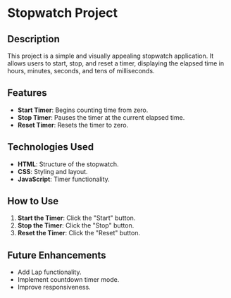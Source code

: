 # Stopwatch Project

## Description
This project is a simple and visually appealing stopwatch application. It allows users to start, stop, and reset a timer, displaying the elapsed time in hours, minutes, seconds, and tens of milliseconds.

## Features
- **Start Timer**: Begins counting time from zero.
- **Stop Timer**: Pauses the timer at the current elapsed time.
- **Reset Timer**: Resets the timer to zero.

## Technologies Used
- **HTML**: Structure of the stopwatch.
- **CSS**: Styling and layout.
- **JavaScript**: Timer functionality.

## How to Use
1. **Start the Timer**: Click the "Start" button.
2. **Stop the Timer**: Click the "Stop" button.
3. **Reset the Timer**: Click the "Reset" button.

## Future Enhancements
- Add Lap functionality.
- Implement countdown timer mode.
- Improve responsiveness.
